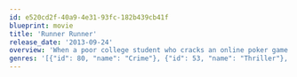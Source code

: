 ```yaml
---
id: e520cd2f-40a9-4e31-93fc-182b439cb41f
blueprint: movie
title: 'Runner Runner'
release_date: '2013-09-24'
overview: 'When a poor college student who cracks an online poker game goes bust, he arranges a face-to-face with the man he thinks cheated him, a sly offshore entrepreneur.'
genres: '[{"id": 80, "name": "Crime"}, {"id": 53, "name": "Thriller"}, {"id": 18, "name": "Drama"}]'
---
```


